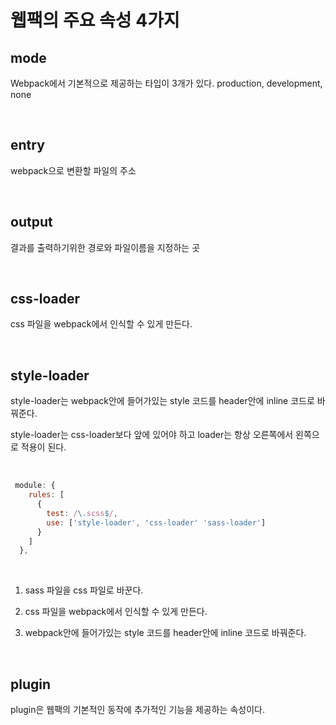 # 웹팩의 주요 속성 4가지

## mode 
Webpack에서 기본적으로 제공하는 타입이 3개가 있다.
production, development, none 

<br>

## entry
webpack으로 변환할 파일의 주소 

<br>

## output
결과를 출력하기위한 경로와 파일이름을 지정하는 곳 

<br>

## css-loader
css 파일을 webpack에서 인식할 수 있게 만든다. 

<br>

## style-loader 
style-loader는 webpack안에 들어가있는 style 코드를 header안에 inline 코드로 바꿔준다. 

style-loader는 css-loader보다 앞에 있어야 하고 loader는 항상 오른쪽에서 왼쪽으로 적용이 된다. 

<br>

```javascript
 module: {
    rules: [
      {
        test: /\.scss$/,
        use: ['style-loader', 'css-loader' 'sass-loader']
      }
    ]
  },
```

<br>

1. sass 파일을 css 파일로 바꾼다.

2. css 파일을 webpack에서 인식할 수 있게 만든다.

3. webpack안에 들어가있는 style 코드를 header안에 inline 코드로 바꿔준다.

<br>

## plugin 

plugin은 웹팩의 기본적인 동작에 추가적인 기능을 제공하는 속성이다. 
